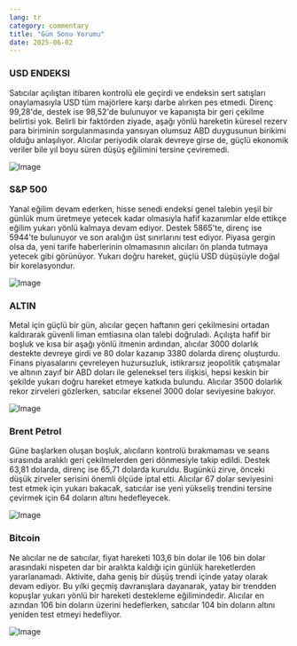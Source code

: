 ```yaml
---
lang: tr
category: commentary
title: "Gün Sonu Yorumu"
date: 2025-06-02
---
```


### USD ENDEKSI

Satıcılar açılıştan itibaren kontrolü ele geçirdi ve endeksin sert satışları onaylamasıyla USD tüm majörlere karşı darbe alırken pes etmedi. Direnç 99,28'de, destek ise 98,52'de bulunuyor ve kapanışta bir geri çekilme belirtisi yok. Belirli bir faktörden ziyade, aşağı yönlü hareketin küresel rezerv para biriminin sorgulanmasında yansıyan olumsuz ABD duygusunun birikimi olduğu anlaşılıyor. Alıcılar periyodik olarak devreye girse de, güçlü ekonomik veriler bile yıl boyu süren düşüş eğilimini tersine çeviremedi.

![Image](https://markleighedu.github.io/img/Jun-2025/02-Jun-2025/usdindex.jpg)

### S&P 500

Yanal eğilim devam ederken, hisse senedi endeksi genel talebin yeşil bir günlük mum üretmeye yetecek kadar olmasıyla hafif kazanımlar elde ettikçe eğilim yukarı yönlü kalmaya devam ediyor. Destek 5865'te, direnç ise 5944'te bulunuyor ve son aralığın üst sınırlarını test ediyor. Piyasa gergin olsa da, yeni tarife haberlerinin olmamasının alıcıları ön planda tutmaya yetecek gibi görünüyor. Yukarı doğru hareket, güçlü USD düşüşüyle doğal bir korelasyondur.

![Image](https://markleighedu.github.io/img/Jun-2025/02-Jun-2025/sp500.jpg)

### ALTIN

Metal için güçlü bir gün, alıcılar geçen haftanın geri çekilmesini ortadan kaldırarak güvenli liman emtiasına olan talebi doğruladı. Açılışta hafif bir boşluk ve kısa bir aşağı yönlü itmenin ardından, alıcılar 3000 dolarlık destekte devreye girdi ve 80 dolar kazanıp 3380 dolarda direnç oluşturdu. Finans piyasalarını çevreleyen huzursuzluk, istikrarsız jeopolitik çatışmalar ve altının zayıf bir ABD doları ile geleneksel ters ilişkisi, hepsi keskin bir şekilde yukarı doğru hareket etmeye katkıda bulundu. Alıcılar 3500 dolarlık rekor zirveleri gözlerken, satıcılar eksenel 3000 dolar seviyesine bakıyor.

![Image](https://markleighedu.github.io/img/Jun-2025/02-Jun-2025/gold.jpg)

### Brent Petrol

Güne başlarken oluşan boşluk, alıcıların kontrolü bırakmaması ve seans sırasında aralıklı geri çekilmelerden geri dönmesiyle takip edildi. Destek 63,81 dolarda, direnç ise 65,71 dolarda kuruldu. Bugünkü zirve, önceki düşük zirveler serisini önemli ölçüde iptal etti. Alıcılar 67 dolar seviyesini test etmek için yukarı bakacak, satıcılar ise yeni yükseliş trendini tersine çevirmek için 64 doların altını hedefleyecek.

![Image](https://markleighedu.github.io/img/Jun-2025/02-Jun-2025/brentoil.jpg)

### Bitcoin

Ne alıcılar ne de satıcılar, fiyat hareketi 103,6 bin dolar ile 106 bin dolar arasındaki nispeten dar bir aralıkta kaldığı için günlük hareketlerden yararlanamadı. Aktivite, daha geniş bir düşüş trendi içinde yatay olarak devam ediyor. Bu yılki geçmiş davranışlara dayanarak, yatay bir trendden kopuşlar yukarı yönlü bir hareketi destekleme eğilimindedir. Alıcılar en azından 106 bin doların üzerini hedeflerken, satıcılar 104 bin doların altını yeniden test etmeyi hedefliyor.

![Image](https://markleighedu.github.io/img/Jun-2025/02-Jun-2025/bitcoin.jpg)

